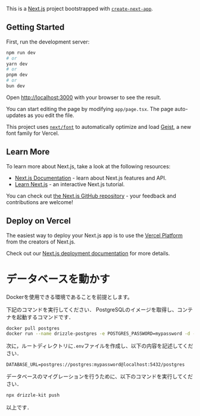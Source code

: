 This is a [Next.js](https://nextjs.org) project bootstrapped with [`create-next-app`](https://nextjs.org/docs/app/api-reference/cli/create-next-app).

## Getting Started

First, run the development server:

```bash
npm run dev
# or
yarn dev
# or
pnpm dev
# or
bun dev
```

Open [http://localhost:3000](http://localhost:3000) with your browser to see the result.

You can start editing the page by modifying `app/page.tsx`. The page auto-updates as you edit the file.

This project uses [`next/font`](https://nextjs.org/docs/app/building-your-application/optimizing/fonts) to automatically optimize and load [Geist](https://vercel.com/font), a new font family for Vercel.

## Learn More

To learn more about Next.js, take a look at the following resources:

- [Next.js Documentation](https://nextjs.org/docs) - learn about Next.js features and API.
- [Learn Next.js](https://nextjs.org/learn) - an interactive Next.js tutorial.

You can check out [the Next.js GitHub repository](https://github.com/vercel/next.js) - your feedback and contributions are welcome!

## Deploy on Vercel

The easiest way to deploy your Next.js app is to use the [Vercel Platform](https://vercel.com/new?utm_medium=default-template&filter=next.js&utm_source=create-next-app&utm_campaign=create-next-app-readme) from the creators of Next.js.

Check out our [Next.js deployment documentation](https://nextjs.org/docs/app/building-your-application/deploying) for more details.

# データベースを動かす

Dockerを使用できる環境であることを前提とします。

下記のコマンドを実行してください．
PostgreSQLのイメージを取得し、コンテナを起動するコマンドです．

```bash
docker pull postgres
docker run --name drizzle-postgres -e POSTGRES_PASSWORD=mypassword -d -p 5432:5432 postgres
```

次に，ルートディレクトリに`.env`ファイルを作成し、以下の内容を記述してください．

```env
DATABASE_URL=postgres://postgres:mypassword@localhost:5432/postgres
```

データベースのマイグレーションを行うために、以下のコマンドを実行してください．

```bash
npx drizzle-kit push
```

以上です．
